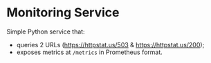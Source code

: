 # Monitoring Service
Simple Python service that:
- queries 2 URLs (https://httpstat.us/503 & https://httpstat.us/200);
- exposes metrics at `/metrics` in Prometheus format.
